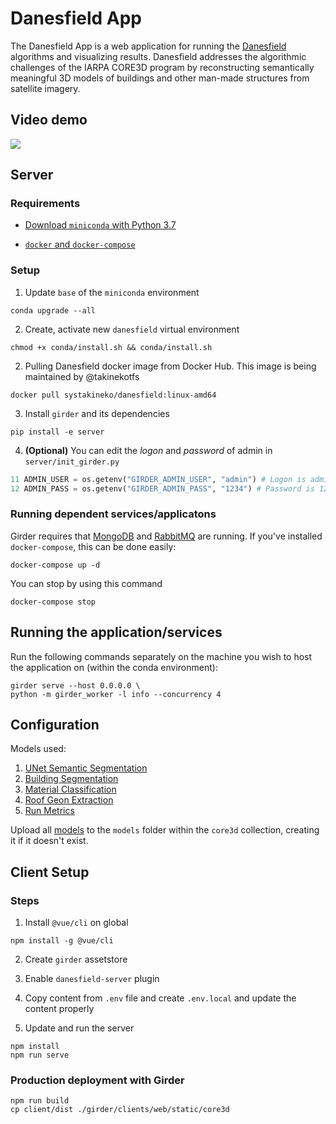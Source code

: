 # Danesfield App

The Danesfield App is a web application for running the [Danesfield](https://github.com/takinekotfs/danesfield) algorithms and visualizing results.  Danesfield addresses the algorithmic challenges of the IARPA CORE3D program by reconstructing semantically meaningful 3D models of buildings and other man-made structures from satellite imagery.

## Video demo

<img src="https://user-images.githubusercontent.com/3123478/49317901-5b759500-f4c4-11e8-9f65-936b718e5f65.gif" />

## Server

### Requirements

* [Download `miniconda` with Python 3.7](https://repo.anaconda.com/miniconda/)

* [`docker` and `docker-compose`](https://www.docker.com/)

### Setup

1. Update `base` of the `miniconda` environment

```shell
conda upgrade --all
```

2. Create, activate new `danesfield` virtual environment

```shell
chmod +x conda/install.sh && conda/install.sh
```

2. Pulling Danesfield docker image from Docker Hub. This image is being maintained by @takinekotfs

```shell
docker pull systakineko/danesfield:linux-amd64
```

3. Install `girder` and its dependencies

```shell
pip install -e server
```

4. **(Optional)** You can edit the *logon* and *password* of admin in `server/init_girder.py`

```python
11 ADMIN_USER = os.getenv("GIRDER_ADMIN_USER", "admin") # Logon is admin
12 ADMIN_PASS = os.getenv("GIRDER_ADMIN_PASS", "1234") # Password is 1234
```

### Running dependent services/applicatons

Girder requires that [MongoDB](https://www.mongodb.com/) and [RabbitMQ](https://www.rabbitmq.com/) are running. If you've installed `docker-compose`, this can be done easily:

```shell
docker-compose up -d
```

You can stop by using this command

```shell
docker-compose stop
```

## Running the application/services

Run the following commands separately on the machine you wish to host the application on (within the conda environment):

```shell
girder serve --host 0.0.0.0 \
python -m girder_worker -l info --concurrency 4
```

## Configuration

Models used:
1. [UNet Semantic Segmentation](https://github.com/Kitware/Danesfield/tree/master/tools#unet-semantic-segmentation)
2. [Building Segmentation](https://github.com/Kitware/Danesfield/tree/master/tools#columbia-building-segmentation)
3. [Material Classification](https://github.com/Kitware/Danesfield/tree/master/tools#material-classification)
4. [Roof Geon Extraction](https://github.com/Kitware/Danesfield/tree/master/tools#roof-geon-extraction)
5. [Run Metrics](https://github.com/Kitware/Danesfield/tree/master/tools#run-metrics)

Upload all [models](https://data.kitware.com/#collection/5fa1b59350a41e3d192de2d5/folder/5fa1b5e150a41e3d192de52b) to the `models` folder within the `core3d` collection, creating it if it doesn't exist.

## Client Setup

### Steps

1. Install `@vue/cli` on global

```shell
npm install -g @vue/cli
```

2. Create `girder` assetstore

3. Enable `danesfield-server` plugin

4. Copy content from `.env` file and create `.env.local` and update the content properly

5. Update and run the server

```shell
npm install
npm run serve
```

### Production deployment with Girder

```shell
npm run build
cp client/dist ./girder/clients/web/static/core3d
```
